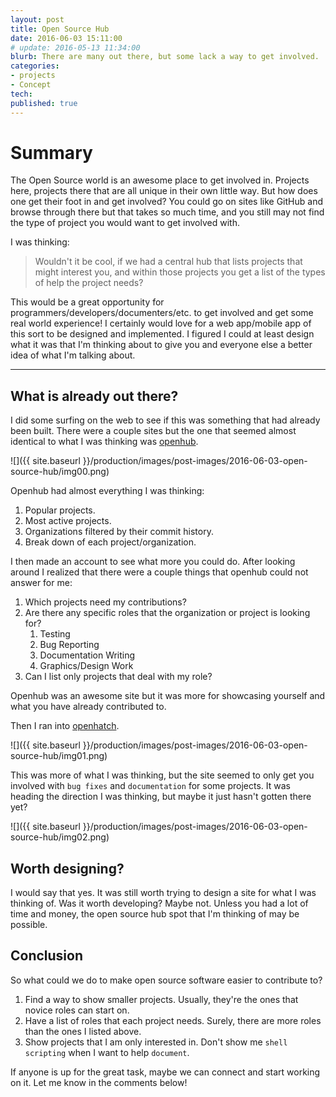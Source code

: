 ```yaml
---
layout: post
title: Open Source Hub
date: 2016-06-03 15:11:00
# update: 2016-05-13 11:34:00
blurb: There are many out there, but some lack a way to get involved.
categories:
- projects
- Concept
tech:
published: true
---
```


# Summary

The Open Source world is an awesome place to get involved in. Projects here, projects there that are all unique in their own little way. But how does one get their foot in and get involved? You could go on sites like GitHub and browse through there but that takes so much time, and you still may not find the type of project you would want to get involved with.

I was thinking:

> Wouldn't it be cool, if we had a central hub that lists projects that might interest you, and within those projects you get a list of the types of help the project needs?

This would be a great opportunity for programmers/developers/documenters/etc. to get involved and get some real world experience! I certainly would love for a web app/mobile app of this sort to be designed and implemented. I figured I could at least design what it was that I'm thinking about to give you and everyone else a better idea of what I'm talking about.

<hr />

## What is already out there?

I did some surfing on the web to see if this was something that had already been built. There were a couple sites but the one that seemed almost identical to what I was thinking was [openhub](https://www.openhub.net/).

![]({{ site.baseurl }}/production/images/post-images/2016-06-03-open-source-hub/img00.png)

Openhub had almost everything I was thinking:

1. Popular projects.
2. Most active projects.
3. Organizations filtered by their commit history.
4. Break down of each project/organization.

I then made an account to see what more you could do. After looking around I realized that there were a couple things that openhub could not answer for me:

1. Which projects need my contributions?
2. Are there any specific roles that the organization or project is looking for?
    1. Testing
    2. Bug Reporting
    3. Documentation Writing
    4. Graphics/Design Work
3. Can I list only projects that deal with my role?

Openhub was an awesome site but it was more for showcasing yourself and what you have already contributed to.

Then I ran into [openhatch](https://openhatch.org/).

![]({{ site.baseurl }}/production/images/post-images/2016-06-03-open-source-hub/img01.png)

This was more of what I was thinking, but the site seemed to only get you involved with ```bug fixes``` and ```documentation``` for some projects. It was heading the direction I was thinking, but maybe it just hasn't gotten there yet?

![]({{ site.baseurl }}/production/images/post-images/2016-06-03-open-source-hub/img02.png)

## Worth designing?

I would say that yes. It was still worth trying to design a site for what I was thinking of. Was it worth developing? Maybe not. Unless you had a lot of time and money, the open source hub spot that I'm thinking of may be possible.

## Conclusion

So what could we do to make open source software easier to contribute to?

1. Find a way to show smaller projects. Usually, they're the ones that novice roles can start on.
2. Have a list of roles that each project needs. Surely, there are more roles than the ones I listed above.
3. Show projects that I am only interested in. Don't show me ```shell scripting``` when I want to help ```document```.

If anyone is up for the great task, maybe we can connect and start working on it. Let me know in the comments below!
